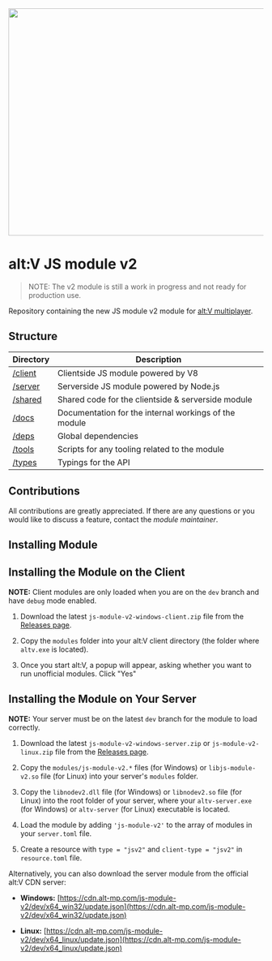 <img src="https://cdn.discordapp.com/attachments/758680546506178610/1083699499882532965/image.png" height="448" width="896"/>

# alt:V JS module v2

> NOTE: The v2 module is still a work in progress and not ready for production use.

Repository containing the new JS module v2 module for [alt:V multiplayer](https://altv.mp/).

## Structure

| Directory          | Description                                           |
| ------------------ | ----------------------------------------------------- |
| [/client](/client) | Clientside JS module powered by V8                    |
| [/server](/server) | Serverside JS module powered by Node.js               |
| [/shared](/shared) | Shared code for the clientside & serverside module    |
| [/docs](/docs)     | Documentation for the internal workings of the module |
| [/deps](/deps)     | Global dependencies                                   |
| [/tools](/tools)   | Scripts for any tooling related to the module         |
| [/types](/types)   | Typings for the API                                   |

## Contributions

All contributions are greatly appreciated.
If there are any questions or you would like to discuss a feature, contact the _module maintainer_.

## Installing Module

## Installing the Module on the Client

**NOTE:** Client modules are only loaded when you are on the `dev` branch and have `debug` mode enabled.

1. Download the latest `js-module-v2-windows-client.zip` file from the [Releases page](https://github.com/altmp/altv-js-module-v2/releases/latest).

2. Copy the `modules` folder into your alt:V client directory (the folder where `altv.exe` is located).

3. Once you start alt:V, a popup will appear, asking whether you want to run unofficial modules. Click "Yes"

## Installing the Module on Your Server

**NOTE:** Your server must be on the latest `dev` branch for the module to load correctly.

1. Download the latest `js-module-v2-windows-server.zip` or `js-module-v2-linux.zip` file from the [Releases page](https://github.com/altmp/altv-js-module-v2/releases/latest).

2. Copy the `modules/js-module-v2.*` files (for Windows) or `libjs-module-v2.so` file (for Linux) into your server's `modules` folder.

3. Copy the `libnodev2.dll` file (for Windows) or `libnodev2.so` file (for Linux) into the root folder of your server, where your `altv-server.exe` (for Windows) or `altv-server` (for Linux) executable is located.

4. Load the module by adding `'js-module-v2'` to the array of modules in your `server.toml` file.

5. Create a resource with ``type = "jsv2"`` and ``client-type = "jsv2"`` in ``resource.toml`` file.

Alternatively, you can also download the server module from the official alt:V CDN server:

-   **Windows:** [https://cdn.alt-mp.com/js-module-v2/dev/x64_win32/update.json](https://cdn.alt-mp.com/js-module-v2/dev/x64_win32/update.json)

-   **Linux:** [https://cdn.alt-mp.com/js-module-v2/dev/x64_linux/update.json](https://cdn.alt-mp.com/js-module-v2/dev/x64_linux/update.json)
